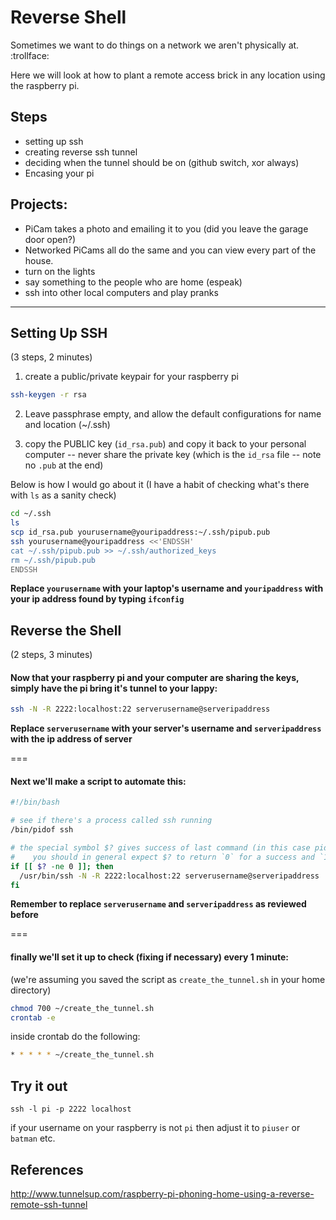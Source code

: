 Reverse Shell
=============


Sometimes we want to do things on a network we aren't physically at. :trollface:

Here we will look at how to plant a remote access brick in any location using the raspberry pi.

## Steps

* setting up ssh
* creating reverse ssh tunnel
* deciding when the tunnel should be on (github switch, xor always)
* Encasing your pi

## Projects:

* PiCam takes a photo and emailing it to you (did you leave the garage door open?)
* Networked PiCams all do the same and you can view every part of the house.
* turn on the lights
* say something to the people who are home (espeak)
* ssh into other local computers and play pranks

---

## Setting Up SSH

(3 steps, 2 minutes)

1. create a public/private keypair for your raspberry pi
```sh
ssh-keygen -r rsa
```

2. Leave passphrase empty, and allow the default configurations for name and location (~/.ssh)

3. copy the PUBLIC key (`id_rsa.pub`) and copy it back to your personal computer -- never share the private key (which is the `id_rsa` file -- note no `.pub` at the end)

Below is how I would go about it (I have a habit of checking what's there with `ls` as a sanity check)

```sh
cd ~/.ssh
ls
scp id_rsa.pub yourusername@youripaddress:~/.ssh/pipub.pub
ssh yourusername@youripaddress <<'ENDSSH'
cat ~/.ssh/pipub.pub >> ~/.ssh/authorized_keys
rm ~/.ssh/pipub.pub
ENDSSH
```

**Replace `yourusername` with your laptop's username and `youripaddress` with your ip address found by typing `ifconfig`**

## Reverse the Shell

(2 steps, 3 minutes)

#### Now that your raspberry pi and your computer are sharing the keys, simply have the pi bring it's tunnel to your lappy:

```sh
ssh -N -R 2222:localhost:22 serverusername@serveripaddress
```

**Replace `serverusername` with your server's username and `serveripaddress` with the ip address of server**

===

#### Next we'll make a script to automate this:

```bash
#!/bin/bash

# see if there's a process called ssh running
/bin/pidof ssh

# the special symbol $? gives success of last command (in this case pidof ssh):
#    you should in general expect $? to return `0` for a success and `1` for an ERROR 
if [[ $? -ne 0 ]]; then
  /usr/bin/ssh -N -R 2222:localhost:22 serverusername@serveripaddress
fi
```
**Remember to replace `serverusername` and `serveripaddress` as reviewed before**

===

#### finally we'll set it up to check (fixing if necessary) every 1 minute:

(we're assuming you saved the script as `create_the_tunnel.sh` in your home directory)

```sh
chmod 700 ~/create_the_tunnel.sh
crontab -e
```
inside crontab do the following:

```sh
* * * * * ~/create_the_tunnel.sh
```

## Try it out

`ssh -l pi -p 2222 localhost`

if your username on your raspberry is not `pi` then adjust it to `piuser` or `batman` etc.

## References

http://www.tunnelsup.com/raspberry-pi-phoning-home-using-a-reverse-remote-ssh-tunnel
